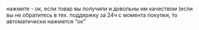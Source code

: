 нажмите - ок, если
товар вы получили и довольны им качеством (если вы не обратитесь в тех. поддержку за 24ч с момента покупки, то автоматически нажмется "ок"